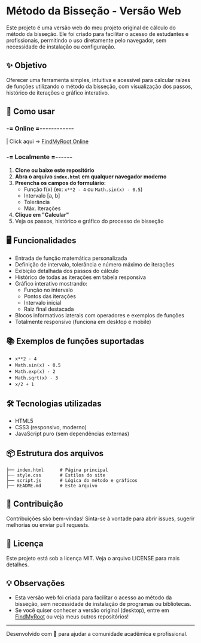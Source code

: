 # Método da Bisseção - Versão Web

Este projeto é uma versão web do meu projeto original de cálculo do método da bisseção. Ele foi criado para facilitar o acesso de estudantes e profissionais, permitindo o uso diretamente pelo navegador, sem necessidade de instalação ou configuração.

## ✨ Objetivo
Oferecer uma ferramenta simples, intuitiva e acessível para calcular raízes de funções utilizando o método da bisseção, com visualização dos passos, histórico de iterações e gráfico interativo.

## 🚀 Como usar
### -= Online =------------
| Click aqui -> [FindMyRoot Online](https://joaopaulo-gif.github.io/FindMyRootWeb/)
### -= Localmente =------
1. **Clone ou baixe este repositório**
2. **Abra o arquivo `index.html` em qualquer navegador moderno**
3. **Preencha os campos do formulário:**
   - Função f(x) (ex: `x**2 - 4` ou `Math.sin(x) - 0.5`)
   - Intervalo [a, b]
   - Tolerância
   - Máx. Iterações
4. **Clique em "Calcular"**
5. Veja os passos, histórico e gráfico do processo de bisseção

## 🖥️ Funcionalidades
- Entrada de função matemática personalizada
- Definição de intervalo, tolerância e número máximo de iterações
- Exibição detalhada dos passos do cálculo
- Histórico de todas as iterações em tabela responsiva
- Gráfico interativo mostrando:
  - Função no intervalo
  - Pontos das iterações
  - Intervalo inicial
  - Raiz final destacada
- Blocos informativos laterais com operadores e exemplos de funções
- Totalmente responsivo (funciona em desktop e mobile)

## 📚 Exemplos de funções suportadas
- `x**2 - 4`
- `Math.sin(x) - 0.5`
- `Math.exp(x) - 2`
- `Math.sqrt(x) - 3`
- `x/2 + 1`

## 🛠️ Tecnologias utilizadas
- HTML5
- CSS3 (responsivo, moderno)
- JavaScript puro (sem dependências externas)

## 📦 Estrutura dos arquivos
```
├── index.html      # Página principal
├── style.css       # Estilos do site
├── script.js       # Lógica do método e gráficos
├── README.md       # Este arquivo
```

## 🤝 Contribuição
Contribuições são bem-vindas! Sinta-se à vontade para abrir issues, sugerir melhorias ou enviar pull requests.

## 📄 Licença
Este projeto está sob a licença MIT. Veja o arquivo LICENSE para mais detalhes.

## 💡 Observações
- Esta versão web foi criada para facilitar o acesso ao método da bisseção, sem necessidade de instalação de programas ou bibliotecas.
- Se você quiser conhecer a versão original (desktop), entre em [FindMyRoot](https://github.com/Founder-gif/find-my-root) ou veja meus outros repositórios!

---
Desenvolvido com 💙 para ajudar a comunidade acadêmica e profissional. 

